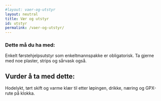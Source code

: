 ```yaml
---
#layout: vaer-og-utstyr
layout: neutral
title: Vær og utstyr
id: utstyr
permalink: /vaer-og-utstyr/
---
```


### Dette må du ha med:
Enkelt førstehjelpsutstyr som enkeltmannspakke er obligatorisk. Ta gjerne med noe plaster, strips og sårvask også. 

## Vurder å ta med dette: 
Hodelykt, tørt skift og varme klær til etter løpingen, drikke, næring og GPX-rute på klokka.